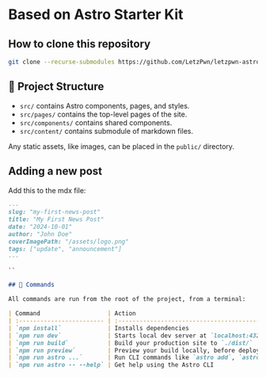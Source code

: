 # Based on Astro Starter Kit

## How to clone this repository

```bash
git clone --recurse-submodules https://github.com/LetzPwn/letzpwn-astro.git
```


## 🚀 Project Structure

- `src/` contains Astro components, pages, and styles.
- `src/pages/` contains the top-level pages of the site.
- `src/components/` contains shared components.
- `src/content/` contains submodule of markdown files.

Any static assets, like images, can be placed in the `public/` directory.

## Adding a new post

Add this to the mdx file:

```md
---
slug: "my-first-news-post"
title: "My First News Post"
date: "2024-10-01"
author: "John Doe"
coverImagePath: "/assets/logo.png"
tags: ["update", "announcement"]
---

``

## 🧞 Commands

All commands are run from the root of the project, from a terminal:

| Command                   | Action                                           |
| :------------------------ | :----------------------------------------------- |
| `npm install`             | Installs dependencies                            |
| `npm run dev`             | Starts local dev server at `localhost:4321`      |
| `npm run build`           | Build your production site to `./dist/`          |
| `npm run preview`         | Preview your build locally, before deploying     |
| `npm run astro ...`       | Run CLI commands like `astro add`, `astro check` |
| `npm run astro -- --help` | Get help using the Astro CLI                     |
